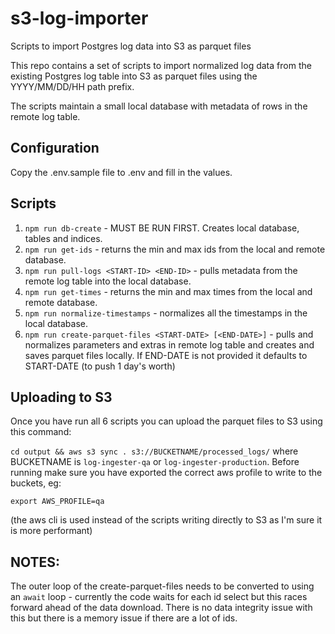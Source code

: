 # s3-log-importer
Scripts to import Postgres log data into S3 as parquet files

This repo contains a set of scripts to import normalized log data from the existing Postgres log
table into S3 as parquet files using the YYYY/MM/DD/HH path prefix.

The scripts maintain a small local database with metadata of rows in the remote log table.

## Configuration

Copy the .env.sample file to .env and fill in the values.

## Scripts

1. `npm run db-create` - MUST BE RUN FIRST. Creates local database, tables and indices.
2. `npm run get-ids` - returns the min and max ids from the local and remote database.
3. `npm run pull-logs <START-ID> <END-ID>` - pulls metadata from the remote log table into the local database.
4. `npm run get-times` - returns the min and max times from the local and remote database.
5. `npm run normalize-timestamps` - normalizes all the timestamps in the local database.
6. `npm run create-parquet-files <START-DATE> [<END-DATE>]` - pulls and normalizes parameters and extras in remote log table and creates and saves parquet files locally.  If END-DATE is not provided it defaults to START-DATE (to push 1 day's worth)

## Uploading to S3

Once you have run all 6 scripts you can upload the parquet files to S3 using this command:

`cd output && aws s3 sync . s3://BUCKETNAME/processed_logs/` where BUCKETNAME is `log-ingester-qa` or `log-ingester-production`.  Before running make sure you have exported the correct aws profile to write to the buckets, eg:

`export AWS_PROFILE=qa`

(the aws cli is used instead of the scripts writing directly to S3 as I'm sure it is more performant)

## NOTES:

The outer loop of the create-parquet-files needs to be converted to using an `await` loop - currently the code waits for each id select but this races forward ahead of the data download.  There is no data integrity issue with this but there is a memory issue if there are a lot of ids.